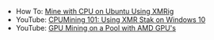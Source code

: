 *   How To: [Mine with CPU on Ubuntu Using XMRig](./How-Tos/CPUmineOnUbuntu/MineCPUonUbuntu.md)
*   YouTube: [CPUMining 101: Using XMR Stak on Windows 10](https://www.youtube.com/watch?v=s7UOxtvq9hc)
*   YouTube: [GPU Mining on a Pool with AMD GPU's](https://www.youtube.com/watch?v=B3IwYbd_maU)
